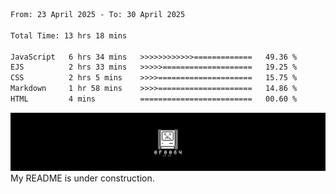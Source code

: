 <!--START_SECTION:waka-->

```txt
From: 23 April 2025 - To: 30 April 2025

Total Time: 13 hrs 18 mins

JavaScript   6 hrs 34 mins   >>>>>>>>>>>>=============   49.36 %
EJS          2 hrs 33 mins   >>>>>====================   19.25 %
CSS          2 hrs 5 mins    >>>>=====================   15.75 %
Markdown     1 hr 58 mins    >>>>=====================   14.86 %
HTML         4 mins          =========================   00.60 %
```

<!--END_SECTION:waka-->

<img src="https://raw.githubusercontent.com/n3xta/image-hosting/main/img/202411032331174.png"/>
My README is under construction. 
